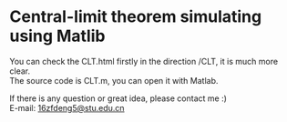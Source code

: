 # Central-limit theorem simulating using Matlib

You can check the CLT.html firstly in the direction /CLT, it is much more clear.  
The source code is CLT.m, you can open it with Matlab.    
  
If there is any question or great idea, please contact me :)  
E-mail: 16zfdeng5@stu.edu.cn
